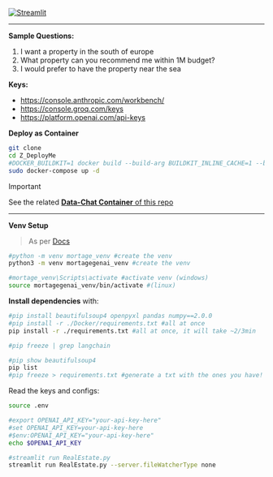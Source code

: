[![Streamlit](https://img.shields.io/badge/Streamlit-1.4.0-FF4B4B.svg?style=flat&logo=Streamlit&logoColor=white)](https://streamlit.io)

---

**Sample Questions:**

1. I want a property in the south of europe
2. What property can you recommend me within 1M budget?
3. I would prefer to have the property near the sea

**Keys:**

* https://console.anthropic.com/workbench/
* https://console.groq.com/keys
* https://platform.openai.com/api-keys

**Deploy as Container**

```sh
git clone 
cd Z_DeployMe
#DOCKER_BUILDKIT=1 docker build --build-arg BUILDKIT_INLINE_CACHE=1 --build-arg DNS_SERVERS="8.8.8.8 8.8.4.4" -t your_image_name .
sudo docker-compose up -d
```

> [!IMPORTANT]
> See the related [**Data-Chat Container** of this repo](https://github.com/JAlcocerT/Data-Chat/pkgs/container/data-chat)

---

**Venv Setup**


> As per [Docs](https://jalcocert.github.io/JAlcocerT/useful-python-stuff/)

```sh
#python -m venv mortage_venv #create the venv
python3 -m venv mortagegenai_venv #create the venv

#mortage_venv\Scripts\activate #activate venv (windows)
source mortagegenai_venv/bin/activate #(linux)
```

**Install dependencies** with:

```sh
#pip install beautifulsoup4 openpyxl pandas numpy==2.0.0
#pip install -r ./Docker/requirements.txt #all at once
pip install -r ./requirements.txt #all at once, it will take ~2/3min

#pip freeze | grep langchain

#pip show beautifulsoup4
pip list
#pip freeze > requirements.txt #generate a txt with the ones you have!
```


Read the keys and configs: 

```sh
source .env

#export OPENAI_API_KEY="your-api-key-here"
#set OPENAI_API_KEY=your-api-key-here
#$env:OPENAI_API_KEY="your-api-key-here"
echo $OPENAI_API_KEY
```

```sh
#streamlit run RealEstate.py
streamlit run RealEstate.py --server.fileWatcherType none
```
